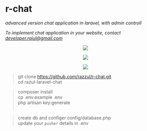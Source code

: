 # r-chat

_advanced version chat application in laravel, with admin controll_

*To implement chat application in your website, contact developer.rajul@gmail.com*

<p align="center">
  <img src="https://raw.githubusercontent.com/razzul/razul-laravel-chat/master/screenshots/dashboard.png">
</p>
<p align="center">
  <img src="https://raw.githubusercontent.com/razzul/razul-laravel-chat/master/screenshots/chat.png">
</p>
<p align="center">
  <img src="https://raw.githubusercontent.com/razzul/razul-laravel-chat/master/screenshots/user.png">
</p>

> git clone https://github.com/razzul/r-chat.git <br>
> cd razul-laravel-chat

> composer install <br>
> cp .env.example .env <br>
> php artisan key:generate <br><br>

> create db and configer config/database.php <br>
> update your `pusher` details in .env <br>